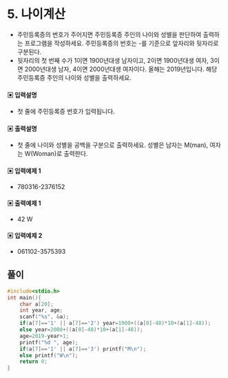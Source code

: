 # 5. 나이계산
* 주민등록증의 번호가 주어지면 주민등록증 주인의 나이와 성별을 판단하여 출력하는 프로그램을 작성하세요. 주민등록증의 번호는 -를 기준으로 앞자리와 뒷자리로 구분된다.
* 뒷자리의 첫 번째 수가 1이면 1900년대생 남자이고, 2이면 1900년대생 여자, 3이면 2000년대생 남자, 4이면 2000년대생 여자이다. 올해는 2019년입니다. 해당 주민등록증 주인의 나이와 성별을 출력하세요.

#### ▣ 입력설명
* 첫 줄에 주민등록증 번호가 입력됩니다.
#### ▣ 출력설명
* 첫 줄에 나이와 성별을 공백을 구분으로 출력하세요. 성별은 남자는 M(man), 여자는 W(Woman)로 출력한다.
#### ▣ 입력예제 1
* 780316-2376152
#### ▣ 출력예제 1
* 42 W
#### ▣ 입력예제 2
* 061102-3575393

## 풀이 
```c++
#include<stdio.h>
int main(){
	char a[20];
	int year, age;
	scanf("%s", &a);
	if(a[7]=='1' || a[7]=='2') year=1900+((a[0]-48)*10+(a[1]-48));
	else year=2000+((a[0]-48)*10+(a[1]-48));
	age=2019-year+1;
	printf("%d ", age);
	if(a[7]=='1' || a[7]=='3') printf("M\n");
	else printf("W\n");
	return 0;
}

```